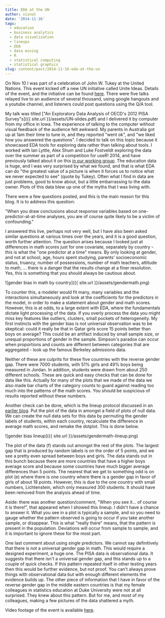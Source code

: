 ```yaml
---
title: EDA at the UN
author: visnut
date: '2014-11-16'
tags:
  - education
  - business analytics
  - data visualization
  - lineups
  - EDA
  - data mining
  - R
  - statistical computing
  - statistical graphics
slug: content/post/2014-11-16-eda-at-the-un
---
```


On Nov 10 I was part of a celebration of John W. Tukey at the United Nations. This event kicked off a new UN initiative called Unite Ideas. Details of the event, and the initiative can be found [here](https://unite.un.org/techevents/eda). There were five talks relayed live to an audience of several thousand, using google hangouts and a youtube channel, and listeners could post questions using the Q/A tool. 

My talk was titled ["An Exploratory Data Analysis of OECD's 2012 PISA Survey"s]({{ site.url }}/assets/UN-slides.pdf) and I delivered it by computer from my office in Iowa. The experience of talking to the computer without visual feedback of the audience felt awkward. My parents in Australia got up at 1am their time to tune in, and they reported "went ok", and "we liked how you answered the questions". I decided to talk on this topic because it showcased EDA tools for exploring data rather than talking about tools. I worked with Ian Lyttle, Alex Shum and Luke Fostveldt exploring the data over the summer as part of a competition for useR! 2014, and have previously talked about it on this [in our working group](http://dicook.github.io/wg/Cook-slides.html). The education data is huge, and I was very surprised by what we found, and that is what EDA can do "the greatest value of a picture is when it forces us to notice what we never expected to see" (quote by Tukey). Often what I find in data are just problems, good to know about, but a little embarrassing to the data owner. Plots of this data blew up one of the myths that I was living with. 

There were a few questions posted, and this is the main reason for this blog. It is to address this question: 

"When you draw conclusions about response variables based on one-predictor-at-at-time analyses, you are of course quite likely to be a victim of confounding."

I answered this live, perhaps not very well, but I have also been asked similar questions at various times over the years, and it is a good question, worth further attention. The question arises because I looked just at differences in math scores just for one covariate, separately by country - this is what the "one predictor at a time" means. By only looking at gender, and not at school, age, hours spent studying, parents' socioeconomic status, truancy, number of possessions, number of math teachers, attitude to math, ... there is a danger that the results change at a finer resolution. Yes, this is something that you should always be cautious about. 

![gender bias in math by country]({{ site.url }}/assets/gendermath.png)

To counter this, a modeler would fit many, many variables and the interactions simultaneously and look at the coefficients for the predictors in the model, in order to make a statement about gender and math scores. However, this is at odds, to a large extent with EDA, where the fundamentals dictate light processing of the data. If you overly process the data you might miss key features like outliers, clusters, small pockets of heterogeneity. My first instincts with the gender bias is not universal observation was to be skeptical: could it really be that in Qatar girls score 15 points better than boys on average? This could be an artifact induced by small sample size, or unequal proportions of gender in the sample. Simpson's paradox can occur when proportions and counts are different between categories that are aggregated - look up the famous Berkeley admissions data. 

Neither of these are culprits for these five countries with the reverse gender gap. There were 7000 students, with 51% girls and 49% boys being measured in Jordan. In addition, students were drawn from about 250 different schools. These are quick and easy checks that can be done for data like this. Actually for many of the plots that we made of the data we also made bar charts of the category counts to guard against reading too much into the patterns of the math scores. You should be suspicious of results reported without these numbers. 

Another check can be done, which is the lineup protocol discussed in an [earlier blog](http://dicook.github.io/2014/11/03/nullabor/). Put the plot of the data in amongst a field of plots of null data. We can create the null data sets for this data by permuting the gender labels of students, within each country, recalculate the difference in average math scores, and remake the dotplot. This is done below. 

![gender bias lineup]({{ site.url }}/assets/gendermath-lineup.png)

The plot of the data (f) stands out amongst the rest of the plots. The largest gap that is produced by random labels is on the order of 5 points, and we see a pretty even spread between boys and girls. The data stands out in this bunch because there are more countries that have a higher boys average score and because some countries have much bigger average differences than 5 points. The nearest that we get to something odd is on plot (e) where there is one country where there is a gender gap in favor of girls of about 18 points. However, this is due to the one country with small numbers, Lichtenstein, which only measured 300 students. It should have been removed from the analysis ahead of time. 

Aside: there was another question/comment, "When you see it... of course it is there!", that appeared when I showed this lineup. I didn't have a chance to answer it. What you see in a plot is typically a sample, and so you need to gauge whether the pattern observed is going to occur if you take another sample, or disappear. This is what "really there" means, that the pattern is present in the population. Deviations will occur from sample to sample, and it is important to ignore these for the most part. 

One last comment about using single predictors. We cannot say definitively that there is not a universal gender gap in math. This would require a designed experiment, a huge one. The PISA data is observational data. It suggests that there isn't a universal gender gap, and this stands up to a couple of quick checks. If this pattern repeated itself in other testing years then this would be further evidence, but not proof. You can't always prove things with observational data but with enough different elements the evidence builds up. The other piece of information that I have in favor of the reverse gender gap in the middle eastern countries is that my female colleagues in statistics education at Duke University were not at all surprised.  They knew about this pattern. But for me, and most of my colleagues, making a few pictures of the data shattered a myth. 

Video footage of the event is available [here](https://plus.google.com/events/cj68mces4jggki4c7b4clvj7tak).



